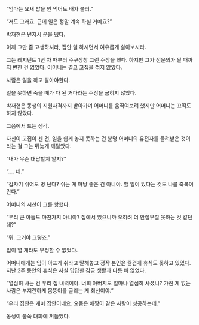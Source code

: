 “엄마는 요새 밥을 안 먹어도 배가 불러.”

“저도 그래요. 근데 일은 정말 계속 하실 거예요?”

박재현은 넌지시 운을 뗐다.

이제 그만 좀 고생하셔라, 집안 일 하시면서 여유롭게 살아보시라.

그는 레지던트 1년 차 때부터 주구장창 그런 주장을 했다. 하지만 그가 전문의가 될 때까지 변한 건 없었다. 어머니는 결코 고집을 꺾지 않았다.

사람은 일을 하고 살아야한다.

일을 못하면 죽을 때가 다 된 거다라는 주장을 굽히지 않았다.

박재현은 동생의 지원사격까지 받아가며 어머니를 움직여보려 했지만 어머니는 끄떡도 하지 않았다.

그쯤에서 드는 생각.

자신이 고집이 센 건, 일을 쉽게 놓지 못하는 건 분명 어머니의 유전자를 물려받은 것이라는 걸 그는 뒤늦게 깨달았다.

“내가 무슨 대답할지 알지?”

“.... 네.”

“갑자기 쉬어도 병 난다? 쉬는 게 마냥 좋은 건 아니야. 할 일이 있다는 것도 나름 축복이란다.”

어머니의 시선이 그를 향했다.

“우리 큰 아들도 마찬가지 아니야? 집에서 있으니까 오히려 더 안절부절 못하는 것 같던데?”

“뭐. 그거야 그렇죠.”

입이 열 개라도 부정할 수 없었다.

어머니에게는 입이 아프게 쉬라고 말해놓고 정작 본인은 즐겁게 휴식도 못하고 있었다. 지난 2주 동안의 휴식은 사실 답답한 감금 생활과 다름 바 없었다.

“열심히 사는 건 우리 집 내력이야. 너희 아버지도 얼마나 열심히 사셨니? 가진 게 없는 사람은 부지런하게 몸뚱이를 굴리는 게 최선이야.”

“우리 집안은 개미 집안이네요. 요즘은 배짱이 같은 사람이 성공하는데.”

동생이 불쑥 대화에 껴들었다.